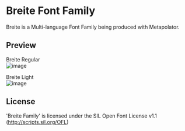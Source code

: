 # Breite Font Family

Breite is a Multi-language Font Family being produced with Metapolator.


## Preview

Breite Regular  
![image](https://dl.dropboxusercontent.com/u/12027649/Proofing/RoboFontSpaceCenter_141008_185455.jpg)
  
Breite Light  
![image](https://dl.dropboxusercontent.com/u/12027649/Proofing/RoboFontSpaceCenter_141008_185430.jpg)

## License

'Breite Family' is licensed under the SIL Open Font License v1.1 (<http://scripts.sil.org/OFL>)